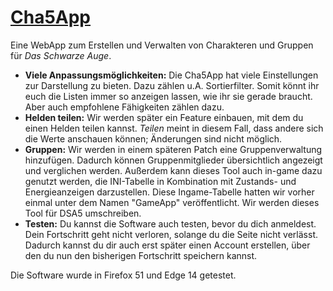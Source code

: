 # [Cha5App](http://cha5app.dsa-sh.de/)

Eine WebApp zum Erstellen und Verwalten von Charakteren und Gruppen für _Das Schwarze Auge_.

* **Viele Anpassungsmöglichkeiten:** Die Cha5App hat viele Einstellungen zur Darstellung zu bieten. Dazu zählen u.A. Sortierfilter. Somit könnt ihr euch die Listen immer so anzeigen lassen, wie ihr sie gerade braucht. Aber auch empfohlene Fähigkeiten zählen dazu.
* **Helden teilen:** Wir werden später ein Feature einbauen, mit dem du einen Helden teilen kannst. _Teilen_ meint in diesem Fall, dass andere sich die Werte anschauen können; Änderungen sind nicht möglich.
* **Gruppen:** Wir werden in einem späteren Patch eine Gruppenverwaltung hinzufügen. Dadurch können Gruppenmitglieder übersichtlich angezeigt und verglichen werden. Außerdem kann dieses Tool auch in-game dazu genutzt werden, die INI-Tabelle in Kombination mit Zustands- und Energieanzeigen darzustellen. Diese Ingame-Tabelle hatten wir vorher einmal unter dem Namen "GameApp" veröffentlicht. Wir werden dieses Tool für DSA5 umschreiben.
* **Testen:** Du kannst die Software auch testen, bevor du dich anmeldest. Dein Fortschritt geht nicht verloren, solange du die Seite nicht verlässt. Dadurch kannst du dir auch erst später einen Account erstellen, über den du nun den bisherigen Fortschritt speichern kannst.

Die Software wurde in Firefox 51 und Edge 14 getestet.